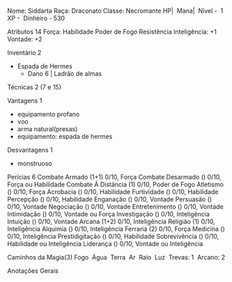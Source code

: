Nome: Siddarta
Raça: Draconato
Classe: Necromante
HP| 
Mana|  
Nível -  1
XP - 
Dinheiro - 530

Atributos 14
Força: 
Habilidade 
Poder de Fogo 
Resistência 
Inteligência: +1
Vontade: +2

Inventário 2
- Espada de Hermes
	- Dano 6 | Ladrão de almas


Técnicas 2 (7 e 15)

Vantagens 1
- equipamento profano
- voo
- arma natural(presas)
- equipamento: espada de hermes

Desvantagens 1
- monstruoso

Perícias 6
Combate Armado (1+1) 0/10, Força
Combate Desarmado () 0/10, Força ou Habilidade
Combate Á Distância (1) 0/10, Poder de Fogo
Atletismo () 0/10, Força
Acrobacia () 0/10, Habilidade
Furtividade () 0/10, Habilidade
Percepção () 0/10, Habilidade
Enganação () 0/10, Vontade
Persuasão () 0/10, Vontade
Negociação () 0/10, Vontade
Entretenimento () 0/10, Vontade
Intimidação () 0/10, Vontade ou Força
Investigação () 0/10, Inteligência
Intuição () 0/10, Vontade
Arcana (1+2) 0/10, Inteligência
Religião (1) 0/10, Inteligência
Alquimia () 0/10, Inteligência
Ferraria (2) 0/10, Força
Medicina () 0/10, Inteligência
Prestidigitação () 0/10, Habilidade
Sobrevivência () 0/10, Habilidade ou Inteligência
Liderança () 0/10, Vontade ou Inteligência

Caminhos da Magia(3)
Fogo 
Água 
Terra 
Ar 
Raio 
Luz 
Trevas: 1 
Arcano: 2  

Anotações Gerais